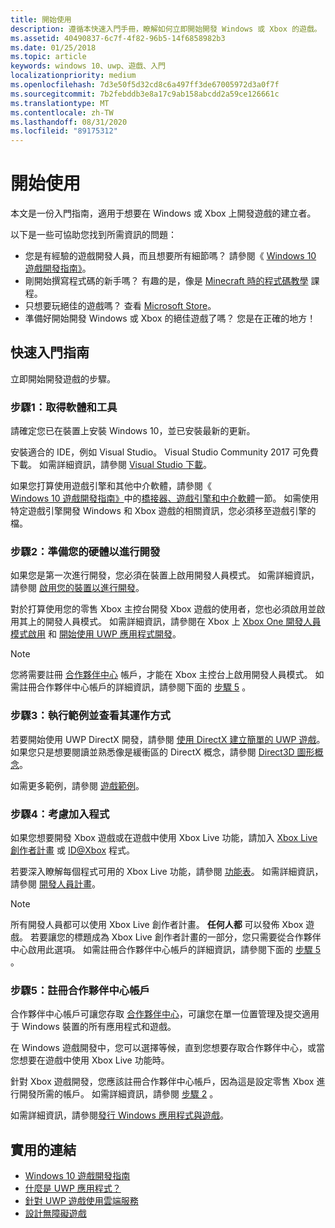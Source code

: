 ```yaml
---
title: 開始使用
description: 遵循本快速入門手冊，瞭解如何立即開始開發 Windows 或 Xbox 的遊戲。
ms.assetid: 40490837-6c7f-4f82-96b5-14f6858982b3
ms.date: 01/25/2018
ms.topic: article
keywords: windows 10、uwp、遊戲、入門
localizationpriority: medium
ms.openlocfilehash: 7d3e50f5d32cd8c6a497ff3de67005972d3a0f7f
ms.sourcegitcommit: 7b2febddb3e8a17c9ab158abcdd2a59ce126661c
ms.translationtype: MT
ms.contentlocale: zh-TW
ms.lasthandoff: 08/31/2020
ms.locfileid: "89175312"
---
```

# <a name="getting-started"></a>開始使用

本文是一份入門指南，適用于想要在 Windows 或 Xbox 上開發遊戲的建立者。 

以下是一些可協助您找到所需資訊的問題：
* 您是有經驗的遊戲開發人員，而且想要所有細節嗎？ 請參閱《 [Windows 10 遊戲開發指南》](e2e.md)。
* 剛開始撰寫程式碼的新手嗎？ 有趣的是，像是 [Minecraft 時的程式碼教學](https://code.org/minecraft) 課程。
* 只想要玩絕佳的遊戲嗎？ 查看 [Microsoft Store](https://www.microsoft.com/store)。
* 準備好開始開發 Windows 或 Xbox 的絕佳遊戲了嗎？  您是在正確的地方！

## <a name="quick-start-guide"></a>快速入門指南

立即開始開發遊戲的步驟。

### <a name="step-1-get-the-software-and-tools"></a>步驟1：取得軟體和工具

請確定您已在裝置上安裝 Windows 10，並已安裝最新的更新。

安裝適合的 IDE，例如 Visual Studio。 Visual Studio Community 2017 可免費下載。 如需詳細資訊，請參閱 [Visual Studio 下載](https://visualstudio.microsoft.com/downloads/)。

如果您打算使用遊戲引擎和其他中介軟體，請參閱《 [Windows 10 遊戲開發指南》](e2e.md)中的[橋接器、遊戲引擎和中介軟體](e2e.md#bridges-game-engines-and-middleware)一節。 如需使用特定遊戲引擎開發 Windows 和 Xbox 遊戲的相關資訊，您必須移至遊戲引擎的檔。

### <a name="step-2-prepare-your-hardware-for-development"></a>步驟2：準備您的硬體以進行開發

如果您是第一次進行開發，您必須在裝置上啟用開發人員模式。 如需詳細資訊，請參閱 [啟用您的裝置以進行開發](../get-started/enable-your-device-for-development.md)。

對於打算使用您的零售 Xbox 主控台開發 Xbox 遊戲的使用者，您也必須啟用並啟用其上的開發人員模式。 如需詳細資訊，請參閱在 Xbox 上 [Xbox One 開發人員模式啟用](../xbox-apps/devkit-activation.md) 和 [開始使用 UWP 應用程式開發](../xbox-apps/getting-started.md)。 

> [!Note]
> 您將需要註冊 [合作夥伴中心](https://partner.microsoft.com/dashboard)  帳戶，才能在 Xbox 主控台上啟用開發人員模式。 如需註冊合作夥伴中心帳戶的詳細資訊，請參閱下面的 [步驟 5](#step-5-sign-up-for-a-partner-center-account) 。

### <a name="step-3-run-a-sample-and-see-how-it-works"></a>步驟3：執行範例並查看其運作方式

若要開始使用 UWP DirectX 開發，請參閱 [使用 DirectX 建立簡單的 UWP 遊戲](tutorial--create-your-first-uwp-directx-game.md)。 如果您只是想要閱讀並熟悉像是緩衝區的 DirectX 概念，請參閱 [Direct3D 圖形概念](../graphics-concepts/index.md)。

如需更多範例，請參閱 [遊戲範例](e2e.md#game-samples)。

### <a name="step-4-consider-joining-a-program"></a>步驟4：考慮加入程式

如果您想要開發 Xbox 遊戲或在遊戲中使用 Xbox Live 功能，請加入 [Xbox Live 創作者計畫](https://developer.microsoft.com/games/xbox/xboxlive/creator) 或 [ID@Xbox](https://www.xbox.com/Developers/id) 程式。 

若要深入瞭解每個程式可用的 Xbox Live 功能，請參閱 [功能表](/gaming/xbox-live/developer-program-overview.md#feature-table)。 如需詳細資訊，請參閱 [開發人員計畫](e2e.md#developer-programs)。

> [!Note]
> 所有開發人員都可以使用 Xbox Live 創作者計畫。 **任何人都** 可以發佈 Xbox 遊戲。 若要讓您的標題成為 Xbox Live 創作者計畫的一部分，您只需要從合作夥伴中心啟用此選項。 如需註冊合作夥伴中心帳戶的詳細資訊，請參閱下面的 [步驟 5](#step-5-sign-up-for-a-partner-center-account) 。

### <a name="step-5-sign-up-for-a-partner-center-account"></a>步驟5：註冊合作夥伴中心帳戶

合作夥伴中心帳戶可讓您存取 [合作夥伴中心](https://partner.microsoft.com/dashboard)，可讓您在單一位置管理及提交適用于 Windows 裝置的所有應用程式和遊戲。

在 Windows 遊戲開發中，您可以選擇等候，直到您想要存取合作夥伴中心，或當您想要在遊戲中使用 Xbox Live 功能時。

針對 Xbox 遊戲開發，您應該註冊合作夥伴中心帳戶，因為這是設定零售 Xbox 進行開發所需的帳戶。 如需詳細資訊，請參閱 [步驟 2](#step-2-prepare-your-hardware-for-development) 。

如需詳細資訊，請參閱[發行 Windows 應用程式與遊戲](../publish/index.md)。

## <a name="useful-links"></a>實用的連結

* [Windows 10 遊戲開發指南](e2e.md)
* [什麼是 UWP 應用程式？](../get-started/universal-application-platform-guide.md)
* [針對 UWP 遊戲使用雲端服務](cloud-for-games.md)
* [設計無障礙遊戲](accessibility-for-games.md)